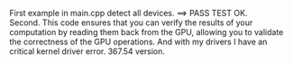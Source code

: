 First example in main.cpp detect all devices. ==> PASS TEST OK.<br />
Second. This code ensures that you can verify the results of your computation by reading them back from the GPU, 
allowing you to validate the correctness of the GPU operations.
And with my drivers I have an critical kernel driver error. 367.54 version.
